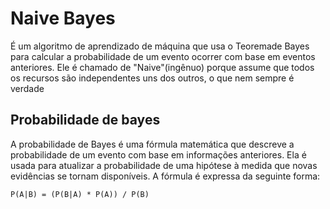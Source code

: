 # Naive Bayes

É um algoritmo de aprendizado de máquina que usa o Teoremade Bayes para calcular a probabilidade de um evento ocorrer com base em eventos anteriores. Ele é chamado de "Naive"(ingênuo) porque assume que todos os recursos são independentes uns dos outros, o que nem sempre é verdade

## Probabilidade de bayes

A probabilidade de Bayes é uma fórmula matemática que descreve a probabilidade de um evento com base em informações anteriores. Ela é usada para atualizar a probabilidade de uma hipótese à medida que novas evidências se tornam disponíveis. A fórmula é expressa da seguinte forma:

```plaintext
P(A|B) = (P(B|A) * P(A)) / P(B)
```